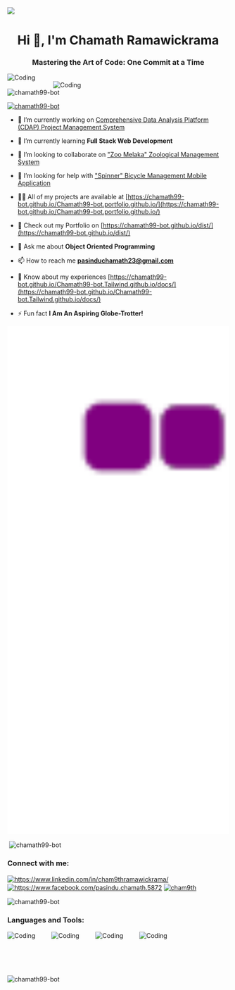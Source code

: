 <img src="https://thumbs.gfycat.com/EnlightenedDigitalKusimanse-max-1mb.gif">
<h1 align="center">Hi 👋, I'm Chamath Ramawickrama</h1>
<h3 align="center">Mastering the Art of Code: One Commit at a Time</h3>
<img align="left" alt="Coding" width="400" src="https://cdn.dribbble.com/users/1162077/screenshots/3848914/programmer.gif">
<img align="right" alt="Coding" width="400" src="https://camo.githubusercontent.com/5fca3db52c463447c36cbf864b01eac247219e56ce24dc0169a66c62ae53a481/68747470733a2f2f6d656469612e67697068792e636f6d2f6d656469612f6475334a336358797a686a3735494f6776412f67697068792e676966">
<p align="left"> <img src="https://komarev.com/ghpvc/?username=chamath99-bot&label=Profile%20views&color=0e75b6&style=flat" alt="chamath99-bot" /> </p>

<p align="left"> <a href="https://github.com/ryo-ma/github-profile-trophy"><img src="https://github-profile-trophy.vercel.app/?username=chamath99-bot" alt="chamath99-bot" /></a> </p>

- 🔭 I’m currently working on [Comprehensive Data Analysis Platform (CDAP) Project Management System](https://github.com/ChathushkaRodrigo/CDAP-PROJECT-MANAGEMENT-SYSTEM.git)

- 🌱 I’m currently learning **Full Stack Web Development**

- 👯 I’m looking to collaborate on ["Zoo Melaka" Zoological Management System](https://github.com/ChathushkaRodrigo/ZooMelaka-Management-System.git)

- 🤝 I’m looking for help with ["Spinner" Bicycle Management Mobile Application](https://github.com/shas99/Spinner-Bike-Managment.git)

- 👨‍💻 All of my projects are available at [https://chamath99-bot.github.io/Chamath99-bot.portfolio.github.io/](https://chamath99-bot.github.io/Chamath99-bot.portfolio.github.io/)

- 📝 Check out my Portfolio on [https://chamath99-bot.github.io/dist/](https://chamath99-bot.github.io/dist/)

- 💬 Ask me about **Object Oriented Programming**

- 📫 How to reach me **pasinduchamath23@gmail.com**

- 📄 Know about my experiences [https://chamath99-bot.github.io/Chamath99-bot.Tailwind.github.io/docs/](https://chamath99-bot.github.io/Chamath99-bot.Tailwind.github.io/docs/)

- ⚡ Fun fact **I Am An Aspiring Globe-Trotter!**
<img align="center" alt="Coding" width="700" src="https://raw.githubusercontent.com/mayankchaudhary26/mayankchaudhary26/output/github-contribution-grid-snake.gif">
<p>&nbsp;<img align="center" src="https://github-readme-stats.vercel.app/api?username=chamath99-bot&show_icons=true&locale=en" alt="chamath99-bot" /></p>
<h3 align="left">Connect with me:</h3>
<p align="left">
<a href="https://linkedin.com/in/https://www.linkedin.com/in/cham9thramawickrama/" target="blank"><img align="center" src="https://raw.githubusercontent.com/rahuldkjain/github-profile-readme-generator/master/src/images/icons/Social/linked-in-alt.svg" alt="https://www.linkedin.com/in/cham9thramawickrama/" height="30" width="40" /></a>
<a href="https://fb.com/https://www.facebook.com/pasindu.chamath.5872" target="blank"><img align="center" src="https://raw.githubusercontent.com/rahuldkjain/github-profile-readme-generator/master/src/images/icons/Social/facebook.svg" alt="https://www.facebook.com/pasindu.chamath.5872" height="30" width="40" /></a>
<a href="https://instagram.com/cham9th" target="blank"><img align="center" src="https://raw.githubusercontent.com/rahuldkjain/github-profile-readme-generator/master/src/images/icons/Social/instagram.svg" alt="cham9th" height="30" width="40" /></a>
</p>
<p><img align="center" src="https://github-readme-streak-stats.herokuapp.com/?user=chamath99-bot&" alt="chamath99-bot" /></p>
<h3 align="left">Languages and Tools:</h3>

<img align="left" alt="Coding" width="100" src="https://camo.githubusercontent.com/ece04e9e6d8e7370a88024f41d544915e01ce71b5457326c08349cc282ccf2d4/68747470733a2f2f6d65646961332e67697068792e636f6d2f6d656469612f6c6e377a32655772696951416c6c6656636e2f323030772e77656270">

<img align="left" alt="Coding" width="100" src="https://camo.githubusercontent.com/a3ccfae79c559d3ff0c7ece89882c93bf278d01f0d2a1d908e19497630dca49d/68747470733a2f2f692e67697068792e636f6d2f6d656469612f4c4d7439363338644f38646674416a74636f2f3230302e77656270">

<img align="left" alt="Coding" width="100" src="https://camo.githubusercontent.com/cda2bff49eb0cd388393e08dd91cc3cf461f095e387d3fdcb8648ab0418010aa/68747470733a2f2f692e67697068792e636f6d2f6d656469612f654e41736a4f353574506267616f72376d612f323030772e77656270">

<img align="left" alt="Coding" width="100" src="https://camo.githubusercontent.com/4d67389739aa53e876a878719fa61eeebea468ae0be6af71903fa8c4c9b72018/68747470733a2f2f692e67697068792e636f6d2f6d656469612f49647941514a564e326b56504e55726f6a4d2f3230302e77656270">
<br><br><br><br><br>
<p><img align="left" src="https://github-readme-stats.vercel.app/api/top-langs?username=chamath99-bot&show_icons=true&locale=en&layout=compact" alt="chamath99-bot" /></p>
